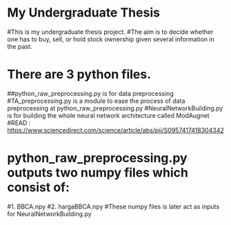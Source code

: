 # My Undergraduate Thesis
#This is my undergraduate thesis project.
#The aim is to decide whether one has to buy, sell, or hold stock ownership given several information in the past.

# There are 3 python files.
##python_raw_preprocessing.py is for data preprocessing
#TA_preprocessing.py is a module to ease the process of data preprocessing at python_raw_preprocessing.py
#NeuralNetworkBuilding.py is for building the whole neural network architecture called ModAugnet
#READ : https://www.sciencedirect.com/science/article/abs/pii/S0957417418304342

# python_raw_preprocessing.py outputs two numpy files which consist of:
#1. BBCA.npy
#2. hargaBBCA.npy
#These numpy files is later act as inputs for NeuralNetworkBuilding.py
